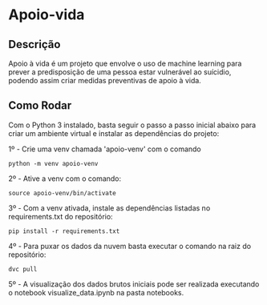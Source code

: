 # Apoio-vida

## Descrição 

Apoio à vida é um projeto que envolve o uso de machine learning para prever a predisposição de uma pessoa estar vulnerável ao suícidio, podendo assim criar medidas preventivas de apoio à vida.

## Como Rodar

Com o Python 3 instalado, basta seguir o passo a passo inicial abaixo para criar um ambiente virtual e instalar as dependências do projeto:

1º - Crie uma venv chamada 'apoio-venv' com o comando 

```
python -m venv apoio-venv
```

2º - Ative a venv com o comando:

```
source apoio-venv/bin/activate
```

3º - Com a venv ativada, instale as dependências listadas no requirements.txt do repositório:

```
pip install -r requirements.txt
```

4º - Para puxar os dados da nuvem basta executar o comando na raiz do repositório:

```
dvc pull
```

5º - A visualização dos dados brutos iniciais pode ser realizada executando o notebook visualize_data.ipynb na pasta notebooks.